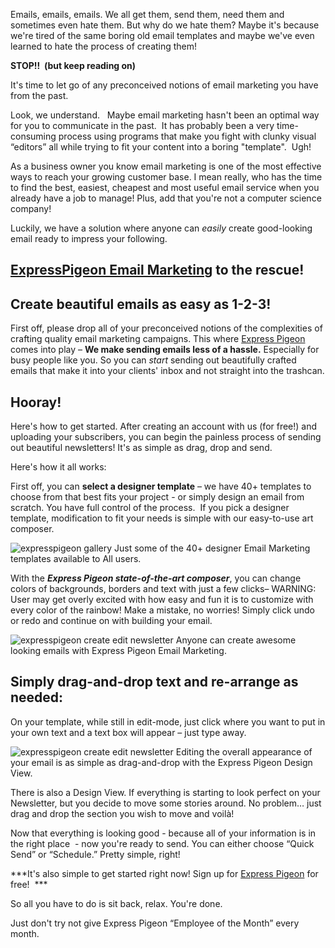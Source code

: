 Emails, emails, emails. We all get them, send them, need them and
sometimes even hate them. But why do we hate them? Maybe it's because
we're tired of the same boring old email templates and maybe we've even
learned to hate the process of creating them!

**STOP!!  (but keep reading on)**

It's time to let go of any preconceived notions of email marketing you
have from the past.

Look, we understand.   Maybe email marketing hasn't been an optimal way
for you to communicate in the past.  It has probably been a very
time-consuming process using programs that make you fight with clunky
visual “editors” all while trying to fit your content into a boring
"template".  Ugh!

As a business owner you know email marketing is one of the most
effective ways to reach your growing customer base. I mean really, who
has the time to find the best, easiest, cheapest and most useful email
service when you already have a job to manage! Plus, add that you're not
a computer science company!

Luckily, we have a solution where anyone can *easily* create
good-looking email ready to impress your following.

## [ExpressPigeon Email Marketing](https://expresspigeon.com) to the rescue!

## Create beautiful emails as easy as 1-2-3!

First off, please drop all of your preconceived notions of the
complexities of crafting quality email marketing campaigns. This where
[Express Pigeon](https://expresspigeon.com) comes into play – **We make sending emails less of a
hassle.** Especially for busy people like you. So you can *start*
sending out beautifully crafted emails that make it into your clients'
inbox and not straight into the trashcan.

## Hooray!

Here's how to get started. After creating an account with us (for free!)
and uploading your subscribers, you can begin the painless process of
sending out beautiful newsletters! It's as simple as drag, drop and
send.

Here's how it all works:

First off, you can **select a designer template** – we have 40+ templates
to choose from that best fits your project - or simply design an email
from scratch. You have full control of the process.  If you pick a
designer template, modification to fit your needs is simple with our
easy-to-use art composer.

![expresspigeon gallery](/blog/images/2012/https___expresspigeon-com_gallery.jpg "expresspigeon gallery")
Just some of the 40+ designer Email Marketing templates available to All
users.

With the ***Express Pigeon state-of-the-art composer***, you can change
colors of backgrounds, borders and text with just a few clicks– WARNING:
User may get overly excited with how easy and fun it is to customize
with every color of the rainbow! Make a mistake, no worries! Simply
click undo or redo and continue on with building your email.


![expresspigeon create edit newsletter](/blog/images/2012/expresspigeon-create_edit-newsletter.jpg "")
Anyone can create awesome looking emails with Express Pigeon Email
Marketing.

## Simply drag-and-drop text and re-arrange as needed:

On your template, while still in edit-mode, just click where you want to
put in your own text and a text box will appear – just type away.

![expresspigeon create edit newsletter](/blog/images/2012/expresspigeon-create_edit-newsletter-1.jpg "")
Editing the overall appearance of your email is as simple as
drag-and-drop with the Express Pigeon Design View.

There is also a Design View. If everything is starting to look perfect
on your Newsletter, but you decide to move some stories around. No
problem… just drag and drop the section you wish to move and voilà!

Now that everything is looking good - because all of your information is
in the right place  - now you're ready to send. You can either choose
“Quick Send” or “Schedule.” Pretty simple, right!

***It's also simple to get started right now! Sign up for [Express
Pigeon](http://expresspigeon.com) for free!  ***

So all you have to do is sit back, relax. You're done.

Just don't try not give Express Pigeon “Employee of the Month” every
month.